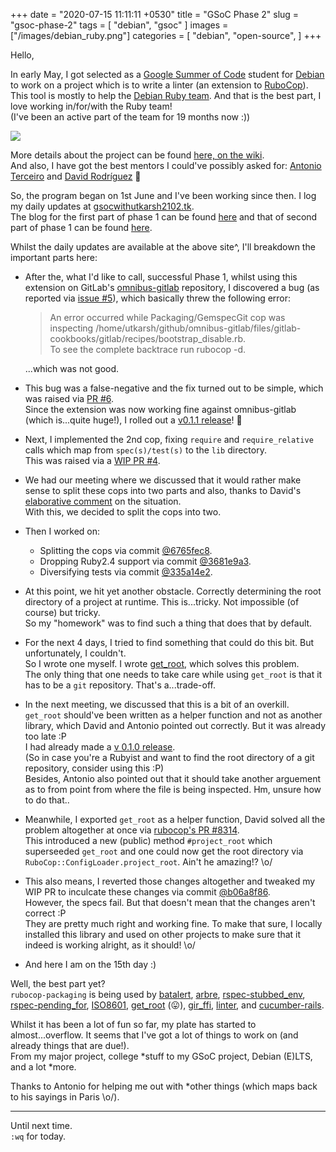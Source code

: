 +++
date = "2020-07-15 11:11:11 +0530"
title = "GSoC Phase 2"
slug = "gsoc-phase-2"
tags = [
    "debian",
    "gsoc"
]
images = ["/images/debian_ruby.png"]
categories = [
    "debian",
    "open-source",
]
+++

Hello,

In early May, I got selected as a [Google Summer of Code](https://summerofcode.withgoogle.com/)
student for [Debian](https://www.debian.org/) to work on a  project which is to write a linter
(an extension to [RuboCop](https://rubocop.org/)).  
This tool is mostly to help the [Debian Ruby team](https://wiki.debian.org/Teams/Ruby/).
And that is the best part, I love working in/for/with the Ruby team!  
(I've been an active part of the team for 19 months now :))

![](/images/debian_ruby.png#center)


More details about the project can be found [here, on the wiki](https://wiki.debian.org/SummerOfCode2020/Projects/#SummerOfCode2020.2FApprovedProjects.2FUpstreamDownstreamCooperationInRuby.Upstream.2FDownstream_cooperation_in_Ruby).  
And also, I have got the best mentors I could've possibly asked for: [Antonio Terceiro](https://github.com/terceiro)
and [David Rodríguez](https://github.com/deivid-rodriguez/) 💖


So, the program began on 1st June and I've been working since then. I log my daily updates at
[gsocwithutkarsh2102.tk](https://gsocwithutkarsh2102.tk/).  
The blog for the first part of phase 1 can be found [here](https://utkarsh2102.org/posts/gsoc-phase-1/)
and that of second part of phase 1 can be found [here](https://utkarsh2102.org/posts/foss-in-june-20/).

Whilst the daily updates are available at the above site^, I'll breakdown the important
parts here:

- After the, what I'd like to call, successful Phase 1, whilst using this extension on
  GitLab's [omnibus-gitlab](https://gitlab.com/gitlab-org/omnibus-gitlab/) repository,
  I discovered a bug (as reported via [issue #5](https://github.com/utkarsh2102/rubocop-packaging/issues/5)),
  which basically threw the following error:
  > An error occurred while Packaging/GemspecGit cop was inspecting
    /home/utkarsh/github/omnibus-gitlab/files/gitlab-cookbooks/gitlab/recipes/bootstrap_disable.rb.  
  > To see the complete backtrace run rubocop -d.

  ...which was not good.

- This bug was a false-negative and the fix turned out to be simple, which was raised via
  [PR #6](https://github.com/utkarsh2102/rubocop-packaging/pull/6).  
  Since the extension was now working fine against omnibus-gitlab (which is...quite huge!),
  I rolled out a [v0.1.1 release](https://github.com/utkarsh2102/rubocop-packaging/releases/tag/v0.1.1)! 🎉

- Next, I implemented the 2nd cop, fixing `require` and `require_relative` calls which map from
  `spec(s)/test(s)` to the `lib` directory.  
  This was raised via a [WIP PR #4](https://github.com/utkarsh2102/rubocop-packaging/pull/4).

- We had our meeting where we discussed that it would rather make sense to split these cops into
  two parts and also, thanks to David's [elaborative comment](https://github.com/utkarsh2102/rubocop-packaging/pull/4#issuecomment-648646511)
  on the situation.  
  With this, we decided to split the cops into two.

- Then I worked on:
  - Splitting the cops via commit [@6765fec8](https://github.com/utkarsh2102/rubocop-packaging/pull/4/commits/6765fec8bf3326dc0fb2f4647f06c1d91a861d55).
  - Dropping Ruby2.4 support via commit [@3681e9a3](https://github.com/utkarsh2102/rubocop-packaging/pull/4/commits/3681e9a3e178bc3eee081a4c98f7f68019b506c3).
  - Diversifying tests via commit [@335a14e2](https://github.com/utkarsh2102/rubocop-packaging/pull/4/commits/335a14e29deda41f8878ccd50abdd2a6beae8950).

- At this point, we hit yet another obstacle. Correctly determining the root directory of a project
  at runtime. This is...tricky. Not impossible (of course) but tricky.  
  So my "homework" was to find such a thing that does that by default.

- For the next 4 days, I tried to find something that could do this bit. But unfortunately, I
  couldn't.  
  So I wrote one myself. I wrote [get_root](https://github.com/utkarsh2102/get_root), which solves this
  problem.  
  The only thing that one needs to take care while using `get_root` is that it has to be a `git`
  repository. That's a...trade-off.

- In the next meeting, we discussed that this is a bit of an overkill. `get_root` should've been
  written as a helper function and not as another library, which David and Antonio pointed out
  correctly. But it was already too late :P  
  I had already made a [v 0.1.0 release](https://rubygems.org/gems/get_root).  
  (So in case you're a Rubyist and want to find the root directory of a git repository, consider using
  this :P)  
  Besides, Antonio also pointed out that it should take another arguement as to from point from where
  the file is being inspected. Hm, unsure how to do that..

- Meanwhile, I exported `get_root` as a helper function, David solved all the problem altogether at
  once via [rubocop's PR #8314](https://github.com/rubocop-hq/rubocop/pull/8314).  
  This introduced a new (public) method `#project_root` which superseeded `get_root` and one could
  now get the root directory via `RuboCop::ConfigLoader.project_root`. Ain't he amazing!? \o/

- This also means, I reverted those changes altogether and tweaked my WIP PR to inculcate these
  changes via commit [@b06a8f86](https://github.com/utkarsh2102/rubocop-packaging/pull/4/commits/b06a8f86836db03dd9d3f56dffab7daa6d09f7b9).  
  However, the specs fail. But that doesn't mean that the changes aren't correct :P  
  They are pretty much right and working fine. To make that sure, I locally installed this library
  and used on other projects to make sure that it indeed is working alright, as it should! \o/

- And here I am on the 15th day :)


Well, the best part yet?  
`rubocop-packaging` is being used by [batalert](https://rubygems.org/gems/batalert), [arbre](https://rubygems.org/gems/arbre),
[rspec-stubbed_env](https://rubygems.org/gems/rspec-stubbed_env), [rspec-pending_for](https://rubygems.org/gems/rspec-pending_for),
[ISO8601](https://rubygems.org/gems/ISO8601), [get_root](https://rubygems.org/gems/get_root) (😛),
[gir_ffi](https://rubygems.org/gems/gir_ffi), [linter](https://rubygems.org/gems/linter), and
[cucumber-rails](https://rubygems.org/gems/cucumber-rails).

Whilst it has been a lot of fun so far, my plate has started to almost...overflow. It seems that I've
got a lot of things to work on (and already things that are due!).  
From my major project, college *stuff to my GSoC project, Debian (E)LTS, and a lot *more.

Thanks to Antonio for helping me out with *other things (which maps back to his sayings in Paris \o/).

---

Until next time.  
`:wq` for today.
